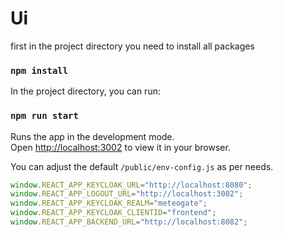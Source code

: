 # Ui
first in the project directory you need to install all packages
### `npm install`

In the project directory, you can run:

### `npm run start`

Runs the app in the development mode.\
Open [http://localhost:3002](http://localhost:3002) to view it in your browser.


You can adjust the default `/public/env-config.js` as per needs. 

```javascript
window.REACT_APP_KEYCLOAK_URL="http://localhost:8080";
window.REACT_APP_LOGOUT_URL="http://localhost:3002";
window.REACT_APP_KEYCLOAK_REALM="meteogate";
window.REACT_APP_KEYCLOAK_CLIENTID="frontend";
window.REACT_APP_BACKEND_URL="http://localhost:8082";
```